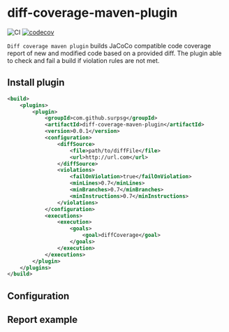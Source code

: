 # diff-coverage-maven-plugin
![CI](https://github.com/SurpSG/diff-coverage-maven-plugin/workflows/CI/badge.svg)
[![codecov](https://codecov.io/gh/SurpSG/diff-coverage-maven-plugin/branch/master/graph/badge.svg)](https://codecov.io/gh/SurpSG/diff-coverage-maven-plugin)

`Diff coverage maven plugin` builds JaCoCo compatible code coverage report of new and modified code based on a provided diff. 
The plugin able to check and fail a build if violation rules are not met.

## Install plugin
```xml
<build>
    <plugins>
        <plugin>
            <groupId>com.github.surpsg</groupId>
            <artifactId>diff-coverage-maven-plugin</artifactId>
            <version>0.0.1</version>
            <configuration>
                <diffSource>
                    <file>path/to/diffFile</file>
                    <url>http://url.com</url>
                </diffSource>
                <violations>
                    <failOnViolation>true</failOnViolation>
                    <minLines>0.7</minLines>
                    <minBranches>0.7</minBranches>
                    <minInstructions>0.7</minInstructions>
                </violations>
            </configuration>
            <executions>
                <execution>
                    <goals>
                        <goal>diffCoverage</goal>
                    </goals>
                </execution>
            </executions>
        </plugin>
    </plugins>
</build>
```

## Configuration

## Report example
